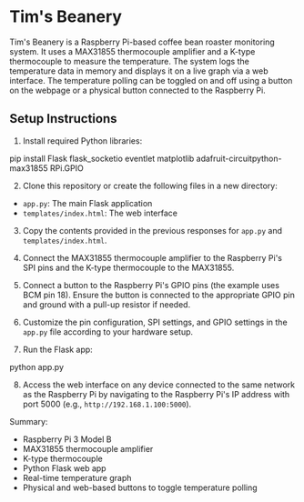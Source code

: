 # Tim's Beanery

Tim's Beanery is a Raspberry Pi-based coffee bean roaster monitoring system. It uses a MAX31855 thermocouple amplifier and a K-type thermocouple to measure the temperature. The system logs the temperature data in memory and displays it on a live graph via a web interface. The temperature polling can be toggled on and off using a button on the webpage or a physical button connected to the Raspberry Pi.

## Setup Instructions

1. Install required Python libraries:

pip install Flask flask_socketio eventlet matplotlib adafruit-circuitpython-max31855 RPi.GPIO

2. Clone this repository or create the following files in a new directory:

* `app.py`: The main Flask application
* `templates/index.html`: The web interface

3. Copy the contents provided in the previous responses for `app.py` and `templates/index.html`.

4. Connect the MAX31855 thermocouple amplifier to the Raspberry Pi's SPI pins and the K-type thermocouple to the MAX31855.

5. Connect a button to the Raspberry Pi's GPIO pins (the example uses BCM pin 18). Ensure the button is connected to the appropriate GPIO pin and ground with a pull-up resistor if needed.

6. Customize the pin configuration, SPI settings, and GPIO settings in the `app.py` file according to your hardware setup.

7. Run the Flask app:

python app.py

8. Access the web interface on any device connected to the same network as the Raspberry Pi by navigating to the Raspberry Pi's IP address with port 5000 (e.g., `http://192.168.1.100:5000`).

Summary:

- Raspberry Pi 3 Model B
- MAX31855 thermocouple amplifier
- K-type thermocouple
- Python Flask web app
- Real-time temperature graph
- Physical and web-based buttons to toggle temperature polling
